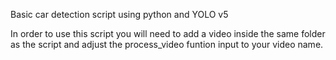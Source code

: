 Basic car detection script using python and YOLO v5


In order to use this script you will need to add a video inside the same 
folder as the script and adjust the process_video funtion input to your video name.
